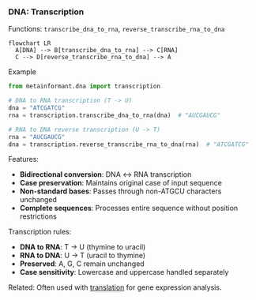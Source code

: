 ### DNA: Transcription

Functions: `transcribe_dna_to_rna`, `reverse_transcribe_rna_to_dna`

```mermaid
flowchart LR
  A[DNA] --> B[transcribe_dna_to_rna] --> C[RNA]
  C --> D[reverse_transcribe_rna_to_dna] --> A
```

Example

```python
from metainformant.dna import transcription

# DNA to RNA transcription (T -> U)
dna = "ATCGATCG"
rna = transcription.transcribe_dna_to_rna(dna)  # "AUCGAUCG"

# RNA to DNA reverse transcription (U -> T)  
rna = "AUCGAUCG"
dna = transcription.reverse_transcribe_rna_to_dna(rna)  # "ATCGATCG"
```

Features:
- **Bidirectional conversion**: DNA ↔ RNA transcription
- **Case preservation**: Maintains original case of input sequence
- **Non-standard bases**: Passes through non-ATGCU characters unchanged
- **Complete sequences**: Processes entire sequence without position restrictions

Transcription rules:
- **DNA to RNA**: T → U (thymine to uracil)
- **RNA to DNA**: U → T (uracil to thymine)  
- **Preserved**: A, G, C remain unchanged
- **Case sensitivity**: Lowercase and uppercase handled separately

Related: Often used with [translation](./translation.md) for gene expression analysis.
